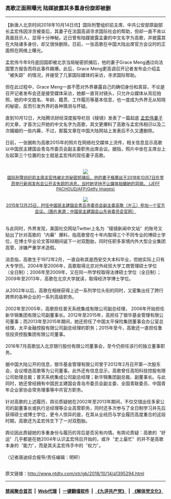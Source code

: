 ### 高歌正面照曝光  陆媒披露其多重身份旋即被删
------------------------

<div class="wysiwyg">
 【新唐人北京时间2018年10月14日讯】国际刑警组织前主席、中共公安部原副部长孟宏伟因涉贪被查后，其妻子在法国高调寻求国际社会的帮助，但却一直不肯以真面目示人，显得十分神秘。近日曾有陆媒披露孟妻的中文名字为高歌，并披露其在大陆诸多身份，却又很快删除。日前，一张高歌在中国大陆出席官方会议时的正面照在网络上曝光。
 <br/>
 <br/>
 孟宏伟今年9月底回国即被北京当局秘密抓捕后，他的妻子Grace Meng通过向法国警方报告而将此事件踢爆。此后，Grace Meng更高调召开记者发布会介绍孟〝被失踪〞的情况，并接受了几家国际媒体的采访，寻求国际帮助。
 <br/>
 <br/>
 但在此过程中，Grace Meng一直不愿对外界暴露自己的确切身份和真容，不论是召开记者发布会还是接受媒体采访，她都一直背对镜头，只允许众媒体从背后拍照，她的中文姓名、年龄、籍贯、工作履历等基本信息，也一度成为外界无从知晓的秘密，反而引发外界的各种猜测与怀疑。
 <br/>
 <br/>
 直到10月12日，大陆腾讯财经深度报导栏目《稜镜》发表了一篇起底
 <a href="http://www.ntdtv.com/xtr/gb/articlelistbytag_孟宏伟妻子.html" target="_blank">
  孟宏伟妻子
 </a>
 的文章，才首次公开她的中文名字为高歌，其文更爆料了高歌与孟宏伟相识以及二次婚姻的一些内幕，不过，那篇文章在中国大陆网站上发表后不久又遭删除。
 <br/>
 <br/>
 日前，一张据称为高歌2015年的照片在网络社交媒体上流传，相关信息显示高歌以中国民主建国会青岛市委员会副主委职务出席会议。据指，照片中坐在主席台上左起第三个位置的女士就是孟宏伟的现任妻子高歌。
 <br/>
 <br/>
 <center>
  <br/>
  <a href="http://imgs.ntdtv.com/pic/2018/10-14/p9079411a260712565.jpg" target="_blank">
   <img border="0" src="http://imgs.ntdtv.com/pic/2018/10-14/p9079411a260712565-ss.jpg"/>
   <br/>
   <font size="-1">
    国际刑警组织前主席孟宏伟被北京秘密抓捕后，他的妻子格蕾丝于2018年10月7日在里昂举行新闻发布会公开孟失踪的消息，当时她坚持不让媒体拍摄她的容貌。 (JEFF PACHOUD/AFP/Getty Images)
   </font>
  </a>
  <br/>
  <br/>
  <a href="http://imgs.ntdtv.com/pic/2018/10-14/p9079412a553230901.jpg" target="_blank">
   <img border="0" src="http://imgs.ntdtv.com/pic/2018/10-14/p9079412a553230901-ss.jpg"/>
   <br/>
   <font size="-1">
    2015年12月25日，时任中国民主建国会青岛市委员会副主委高歌（左三）参加一个官方会议。（图片来源：中国民主建国会山东省委员会官网）
   </font>
  </a>
  <br/>
 </center>
 <br/>
 <br/>
 与此同时，外界发现，美国社交网站Twitter上名为〝稜镜新闻中文站〞的账号又贴出了针对高歌的〝内幕〞爆料，指高歌曾在十年内取得三个不同专业的博硕士学位，在博士毕业论文答辩期间诞下一对双胞胎，同时任职多家境内外大型企业集团高管，涉嫌严重学术造假。
 <br/>
 <br/>
 消息指，高歌生于1972年2月，一直自称其是西安交大本科毕业，但她实际上只有大专学历。2004年至2006年，高歌取得北京对外经贸大学工商管理硕士学位（全日制）；2006年至2009年，又在同一所学校取得法律硕士学位（全日制）；2009年至2013年，高歌在北京大学就读，取得经济学博士学位。
 <br/>
 <br/>
 从2002年以后，高歌在相继获得上述一系列学位头衔的同时，又密集出任了跨行跨界的各种企业的一系列高级职务。
 <br/>
 <br/>
 2002年至2005年，高歌担任普天系统集成有限公司副总经理， 2006年开始担任新华锦集团有限公司副董事长。2012年至2015年，高担任了银华基金管理有限公司董事；而2013年至2015年期间，她还担任了中国太平保险集团董事会办公室总经理，太平金融控股有限公司副总经理的职务；2015年至今，高歌还一直担任鲁信投资控股集团有限公司董事。
 <br/>
 <br/>
 2016年7月高歌加入北京银行股份有限公司董事会，至今仍担任该行的独立董事职务。
 <br/>
 <br/>
 据中国大陆公开的信息，银华基金管理有限公司曾于2012年2月召开第一次股东会，会议增选高歌等为公司董事。此外还有信息显示，高歌曾任高阳科技控股有限公司助理总裁；普天系统集成公司副总经理；新华锦集团副总裁、副董事长。与此同时，她还曾经拥有中国民主建国会青岛市委员会副主委、全国青联委员、中国青年企业家协会常务理事等中共官方职务。
 <br/>
 <br/>
 针对高歌的上述履历，舆论质疑她在2002年至2013年期间，不仅交错出任多家公司的副董事长或执行总经理等企业高管职务，同时还多次参与了全日制学习并先后获得硕士或博士学位，更令人惊异的是，在其从业经历与学业履历高度重合的这段时期，高歌还为孟宏伟生下了一对双胞胎。
 <br/>
 <br/>
 舆论因此质疑她的多重身份与履历的背后是否另有内情。有舆论质疑：高歌的〝好运〞几乎都是在她2004年认识孟宏伟后开始的，或许〝史上最忙〞的并不是高歌本身的〝能力〞，而是其夫孟宏伟手中的〝权力〞。
 <br/>
 <br/>
 （记者唐迪综合报导/责任编辑：明轩）
</div>

<br/>原文链接：http://www.ntdtv.com/xtr/gb/2018/10/14/a1395294.html


------------------------
#### [禁闻聚合首页](https://github.com/gfw-breaker/banned-news/blob/master/README.md) &nbsp;|&nbsp; [Web代理](https://github.com/gfw-breaker/open-proxy/blob/master/README.md) &nbsp;|&nbsp; [一键翻墙软件](https://github.com/gfw-breaker/nogfw/blob/master/README.md) &nbsp;|&nbsp; [《九评共产党》](https://github.com/gfw-breaker/9ping.md/blob/master/README.md#九评之一评共产党是什么) &nbsp;|&nbsp; [《解体党文化》](https://github.com/gfw-breaker/jtdwh.md/blob/master/README.md#绪论)
